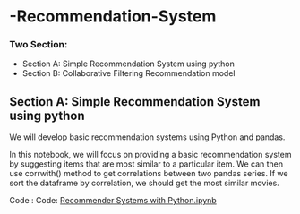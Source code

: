 # -Recommendation-System

### Two Section:
<ul>
  <li>Section A: Simple Recommendation System using python</li>
  <li>Section B: Collaborative Filtering Recommendation model</li>
  
</ul>

## Section A: Simple Recommendation System using python

We will develop basic recommendation systems using Python and pandas.

In this notebook, we will focus on providing a basic recommendation system by suggesting items that are most similar to a particular item.
We can then use corrwith() method to get correlations between two pandas series. If we sort the dataframe by correlation, we should get the most similar movies.

Code : Code: <a href="https://github.com/SWARNABHA1101/-Recommendation-System/blob/main/Recommender_Systems_with_Python.ipynb">Recommender Systems with Python.ipynb</a>
